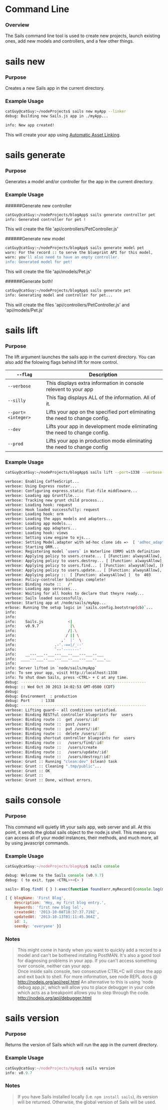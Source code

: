 # Command Line
### Overview

The Sails command line tool is used to create new projects, launch existing ones, add new models and controllers, and a few other things.  


# sails new
### Purpose

Creates a new Sails app in the current directory.

### Example Usage

```sh
catGuy@catGuy:~/nodeProjects$ sails new myApp --linker
debug: Building new Sails.js app in ./myApp...

info: New app created!
```

This will create your app using [Automatic Asset Linking](./#!documentation/guides/assets).


# sails generate
### Purpose

Generates a model and/or controller for the app in the current directory.


### Example Usage

######Generate new controller

```sh
catGuy@catGuy:~/nodeProjects/blogApp$ sails generate controller pet
info: Generated controller for pet !
```

This will create the file 'api/controllers/PetController.js'

######Generate new model

```sh
catGuy@catGuy:~/nodeProjects/blogApp$ sails generate model pet
warn: For the record :: to serve the blueprint API for this model,
warn: you'll also need to have an empty controller.
info: Generated model for pet!

```
This will create the file 'api/models/Pet.js'

######Generate both!

```sh
catGuy@catGuy:~/nodeProjects/blogApp$ sails generate pet
info: Generating model and controller for pet...
```

This will create the files 'api/controllers/PetController.js' and 'api/models/Pet.js'


# sails lift
### Purpose
The lift argument launches the sails app in the current directory.  You can also add the folowing flags behind lift for more control.

| `--flag` |  Description  |
|----------|---------------|
| `--verbose`| This displays extra information in console relevent to your app |
| `--silly`| This flag displays ALL of the information.  All of it. |
| `--port=<integer>`| Lifts your app on the specified port eliminating the need to change config. |
| `--dev`| Lifts your app in development mode eliminating the need to change config. |
| `--prod`| Lifts your app in production mode eliminating the need to change config |


### Example Usage

```sh
catGuy@catGuy:~/nodeProjects/blogApp$ sails lift --port=1338 --verbose --environment=production

verbose: Enabling CoffeeScript...
verbose: Using Express router...
verbose: Configuring express.static flat-file middleware...
verbose: Loading app Gruntfile...
verbose: Tracking new grunt child process...
verbose: Loading hook: request
verbose: Hook loaded successfully: request
verbose: Loading hook: orm
verbose: Loading the apps models and adapters...
verbose: Loading app models...
verbose: Loading app adapters...
verbose: Loading hook: views
verbose: Setting view engine to ejs...
verbose: Setting Model.adapter with ad-hoc clone ids =>  [ 'adhoc_adapter_0' ]
verbose: Starting ORM...
verbose: Registering model `users` in Waterline (ORM) with definition :: 
verbose: Applying policy to users.create... [ [Function: alwaysAllow], [Function: create] ]
verbose: Applying policy to users.destroy... [ [Function: alwaysAllow], [Function: destroy] ]
verbose: Applying policy to users.find... [ [Function: alwaysAllow], [Function: find] ]
verbose: Applying policy to users.update... [ [Function: alwaysAllow], [Function: update] ]
verbose: Applying policy ::  [ [Function: alwaysAllow] ]  to  403
verbose: Policy-controller bindings complete!
verbose: Binding route ::   /*
verbose: Loading app services...
verbose: Waiting for all hooks to declare that theyre ready...
verbose: Sails loaded successfully.
verbose: Starting app at /node/sails/myApp...
erbose: Running the setup logic in `sails.config.bootstrap(cb)`...
info: 
info: 
info:    Sails.js           <|
info:    v0.9.7              |\
info:                       /|.\
info:                      / || \
info:                    ,'  |'  \
info:                 .-'.-==|/_--'
info:                 `--'-------' 
info:    __---___--___---___--___---___--___
info:  ____---___--___---___--___---___--___-__
info: 
info: Server lifted in `node/sails/myApp`
info: To see your app, visit http://localhost:1338
info: To shut down Sails, press <CTRL> + C at any time.
debug: --------------------------------------------------------
debug: :: Wed Oct 30 2013 14:02:53 GMT-0500 (CDT)
debug: 
debug: Environment	: production
debug: Port		: 1338
debug: --------------------------------------------------------
verbose: Lifting guard-- all conditions satisfied.
verbose: Binding RESTful controller blueprints for  users
verbose: Binding route ::  get /users/:id?
verbose: Binding route ::  post /users
verbose: Binding route ::  put /users/:id?
verbose: Binding route ::  delete /users/:id?
verbose: Binding shortcut controller blueprints for  users
verbose: Binding route ::   /users/find/:id?
verbose: Binding route ::   /users/create
verbose: Binding route ::   /users/update/:id?
verbose: Binding route ::   /users/destroy/:id?
verbose: Grunt :: Running "clean:dev" (clean) task
verbose: Grunt :: Cleaning ".tmp/public"...
verbose: Grunt :: OK
verbose: Grunt :: 
verbose: Grunt :: Done, without errors.

```


# sails console
### Purpose

This command will quietly lift your sails app, web server and all.  At this point, it sends the <link>global sails object</link> to the node.js shell.  This means you can access all of your model instances, their methods, and much more, all by using javascript commands.

### Example Usage
```javascript
catGuy@catGuy:~/nodeProjects/blogApp$ sails console

debug: Welcome to the Sails console (v0.9.7)
debug: ( to exit, type <CTRL>+<C> )

sails> Blog.find( { } ).exec(function found(err,myRecord){console.log(myRecord)});

[ { blogName: 'First Blog',
    description: 'Hey, my first blog entry.',
    keywords: 'first new blog lol',
    createdAt: '2013-10-08T18:37:37.719Z',
    updatedAt: '2013-10-13T01:11:45.364Z',
    id: 1,
    seenBy: 'everyone' }]
```


### Notes
> This might come in handy when you want to quickly add a record to a model and can't be bothered installing PostMAN.  It's also a good tool for diagnosing problems in your app.  If you can't access something over console, neither can your app.  
> Once inside sails console, two consecutive CTRL+C will close the app and exit back to shell.
> For more information, see node REPL docs @ http://nodejs.org/api/repl.html
> An alternative to this is using 'node debug app.js', which will allow you to place debugger in your code which acts as a breakpoint allows you to step through the code. http://nodejs.org/api/debugger.html


# sails version
### Purpose
Returns the version of Sails which will run the app in the current directory.

### Example Usage
```javascript
catGuy@catGuy:~/nodeProjects/myApp$ sails version
info: v0.9.7
```


### Notes
> If you have Sails installed locally (i.e. `npm install sails`), its version will be returned.
> Otherwise, the global version of Sails will be used.

